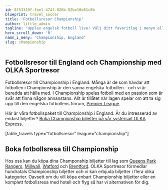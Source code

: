 ```yaml
---
id: 8f53319f-fee1-474f-826b-92be10e81c8b
blueprint: travel_soccer
title: 'Fotbollsresor Championship'
author: little_admin
tagline: 'Upplev engelsk fotboll live! Välj ditt favoritlag i menyn eller matchlistan nedan.'
hero_scroll_down: '0'
namn_i_meny: 'Championship, England'
slug: championship
---
```

<h2>Fotbollsresor till England och Championship med OLKA Sportresor</h2>
<p>Fotbollsresor till Championship i England. Många är de som hävdar att fotbollen i Championship är den sanna engelska fotbollen - och vi är beredda att hålla med. I Championship spelas fotboll med en passion som är svår att finna någon annanstans. Allt är tillåtet när lagen spelar om att ta sig upp till den engelska fotbollens finrum, <a href="http://olka.se/fotbollsresor/premier-league/">Premier League</a>.</p>
<p>Här är våra fotbollspaket till Championship i England. Är du intresserad av endast biljetter? <a href="https://www.olkaexpress.se/fotbollsbiljetter/championship-england">Boka Championship biljetter på vår systersajt OLKA Express.</a></p>
<p>[table_travels type="fotbollsresor" league="championship"]</p>
<h2>Boka fotbollsresa till Championship</h2>
<p>Hos oss kan du köpa dina Champonship biljetter till lag som <a href="http://olka.se/fotbollsresor/championship/london/queens-park-rangers/">Queens Park Rangers</a>, <a href="http://olka.se/fotbollsresor/championship/london/millwall/">Millwall</a>, <a href="http://olka.se/fotbollsresor/championship/london/watford/">Watford</a> och <a href="http://olka.se/fotbollsresor/championship/london/brentford/">Brentford</a>. OLKA Sportresor förmedlar hundratals Championship biljetter och vi kan erbjuda biljetter i flera olika kategorier. Oavsett om du vill köpa enbart Championship biljetter eller en komplett fotbollsresa med hotell och flyg så har vi alternativen för dig.</p>
